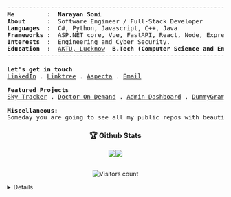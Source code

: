 <!--<p align="center">
  <img src="https://github.com/narayan954/narayan954/blob/main/gitartwork.svg" alt="gitartwork">
</p> -->
<pre>
-----------------------------------------------------------------------------
<b>Me         :</b>  <b>Narayan Soni</b>
<b>About      :</b>  Software Engineer / Full-Stack Developer
<b>Languages  :</b>  C#, Python, Javascript, C++, Java
<b>Frameworks :</b>  ASP.NET core, Vue, FastAPI, React, Node, Express, Entity, Mongoose and Spring
<b>Interests  :</b>  Engineering and Cyber Security.
<b>Education  :</b>  <a href="https://aktu.ac.in/">AKTU, Lucknow</a> <b> B.Tech (Computer Science and Engineering) (2024 passout)</b>
-----------------------------------------------------------------------------

<b>Let's get in touch</b>
<a href="https://linkedin.com/in/narayan-soni/">LinkedIn</a> . <a href="https://linktr.ee/narayan_soni">Linktree</a> . <a href="https://aspecta.ai/u/narayan954">Aspecta</a> . <a href="mailto:narayansoniwork@gmail.com">Email</a>

<b>Featured Projects</b>
<a href="https://github.com/harshbh040701/Aerothon-6.0">Sky Tracker<a> . <a href="http://dr-on-demand.vercel.app/">Doctor On Demand<a> . <a href="https://react-admin-dashboard-live.netlify.app/">Admin Dashboard</a> . <a href="https://narayan954.github.io/dummygram/">DummyGram<a> . <a href="https://resume-builder-reactjs.web.app/">ResumeBuilder<a> 

<b>Miscellaneous:</b>
Someday you are going to see all my public repos with beautiful READMEs. Trust me... 🤡
</pre>
<!-- <p align="center">
<a href="https://github.com/anuraghazra/github-readme-stats">
  <img align="center" width="49%" src="https://github-readme-stats.vercel.app/api?&count_private=true&include_all_commits=true&username=narayan954&theme=shades-of-purple&custom_title=My+Stats&hide_border=true" />
</a><a href="https://github-readme-streak-stats.herokuapp.com">
  <img align="center" width="49%" src="https://github-readme-streak-stats.herokuapp.com/?user=narayan954&count_private=true&include_all_commits=true&theme=shades-of-purple&hide_border=true" />
</a>
</p> -->


<h3 align="center">🏆 Github Stats</h3>   
<div align="center">
<img align="center" src="https://github-readme-stats.vercel.app/api?&count_private=true&include_all_commits=true&username=narayan954&theme=tokyonight&hide_border=true&border_radius=50" height="160px" /><img src="https://streak-stats.demolab.com?user=narayan954&theme=tokyonight&hide_border=true&border_radius=50" height="160px" align="center" />
</div>

<!-- <h3 align="center">🏆 Github Stats</h3>   
<div align="center">
<img src="https://streak-stats.demolab.com?user=narayan954&theme=tokyonight&hide_border=true&border_radius=50" align="center" />
</div> -->
<br>
<p align="center">  
  <img src="https://komarev.com/ghpvc/?username=narayan954" alt="Visitors count" />
</p>

<details closed>

<p align="center">
  <img src="https://github.com/narayan954/narayan954/blob/main/github-metrics.svg" alt="metrics">
</p>


<p align="center">
  <img src="https://github.com/narayan954/narayan954/blob/output/github-contribution-grid-snake.svg" alt="snake">
</p>

<p align="center">Nothing much, just a snake feeding on my contributions graph :P</p>

</details>
<!--
![Github Activity Graph](https://shielded-anchorage-29152.herokuapp.com//graph?username=narayan954&theme=react-dark)

<p align="center"> 
  Visitors count:<br>
  <img src="https://profile-counter.glitch.me/narayan954/count.svg" />
</p>

![Waves](./assets/bottom-header.svg)
-->
